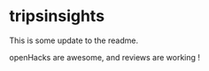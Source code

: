 # tripsinsights

This is some update to the readme.

openHacks are awesome, and reviews are working !
